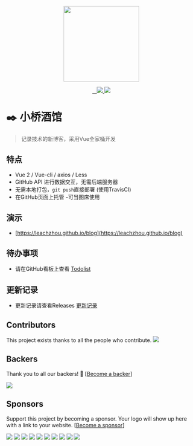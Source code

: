 <p align="center">
  <img src="https://user-images.githubusercontent.com/18715564/41582703-e8f62c6c-73d4-11e8-8354-c7a230311f9a.png" alt="" width=200>
</p>
<p align="center">
  <a href="https://travis-ci.org/LeachZhou/blog">
    <img src="https://travis-ci.org/LeachZhou/blog.svg?branch=master" alt="">
  </a>
  <a href="https://github.com/LeachZhou/blog/releases">
     <img src="https://img.shields.io/github/release/LeachZhou/blog.svg" alt="">
  </a>
  <a href="https://github.com/LeachZhou/blog/blob/master/LICENSE">
     <img src="https://img.shields.io/github/license/LeachZhou/blog.svg" alt="">
  </a>
  <a href="#backers" alt="sponsors on Open Collective">
  		<img src="https://opencollective.com/blog/backers/badge.svg" />
  </a> 
  <a href="#sponsors" alt="Sponsors on Open Collective">
  		<img src="https://opencollective.com/blog/sponsors/badge.svg" />
  </a>
</p>

# :black_nib: 小桥酒馆

> 记录技术的新博客，采用Vue全家桶开发

## 特点
- Vue 2 / Vue-cli / axios / Less
- GitHub API 进行数据交互，无需后端服务器
- 无需本地打包，`git push`直接部署 (使用TravisCI)
- 在GitHub页面上托管
-可当图床使用
## 演示
- [https://leachzhou.github.io/blog](https://leachzhou.github.io/blog)

## 待办事项
- 请在GitHub看板上查看 [Todolist](https://github.com/LeachZhou/blog/projects/1)

## 更新记录
- 更新记录请查看Releases [更新记录](https://github.com/LeachZhou/blog/releases)

## Contributors

This project exists thanks to all the people who contribute. <img src="https://opencollective.com/blog/contributors.svg?width=890&button=false" />


## Backers

Thank you to all our backers! 🙏 [[Become a backer](https://opencollective.com/blog#backer)]

<a href="https://opencollective.com/blog#backers" target="_blank"><img src="https://opencollective.com/blog/backers.svg?width=890"></a>


## Sponsors

Support this project by becoming a sponsor. Your logo will show up here with a link to your website. [[Become a sponsor](https://opencollective.com/blog#sponsor)]

<a href="https://opencollective.com/blog/sponsor/0/website" target="_blank"><img src="https://opencollective.com/blog/sponsor/0/avatar.svg"></a>
<a href="https://opencollective.com/blog/sponsor/1/website" target="_blank"><img src="https://opencollective.com/blog/sponsor/1/avatar.svg"></a>
<a href="https://opencollective.com/blog/sponsor/2/website" target="_blank"><img src="https://opencollective.com/blog/sponsor/2/avatar.svg"></a>
<a href="https://opencollective.com/blog/sponsor/3/website" target="_blank"><img src="https://opencollective.com/blog/sponsor/3/avatar.svg"></a>
<a href="https://opencollective.com/blog/sponsor/4/website" target="_blank"><img src="https://opencollective.com/blog/sponsor/4/avatar.svg"></a>
<a href="https://opencollective.com/blog/sponsor/5/website" target="_blank"><img src="https://opencollective.com/blog/sponsor/5/avatar.svg"></a>
<a href="https://opencollective.com/blog/sponsor/6/website" target="_blank"><img src="https://opencollective.com/blog/sponsor/6/avatar.svg"></a>
<a href="https://opencollective.com/blog/sponsor/7/website" target="_blank"><img src="https://opencollective.com/blog/sponsor/7/avatar.svg"></a>
<a href="https://opencollective.com/blog/sponsor/8/website" target="_blank"><img src="https://opencollective.com/blog/sponsor/8/avatar.svg"></a>
<a href="https://opencollective.com/blog/sponsor/9/website" target="_blank"><img src="https://opencollective.com/blog/sponsor/9/avatar.svg"></a>


